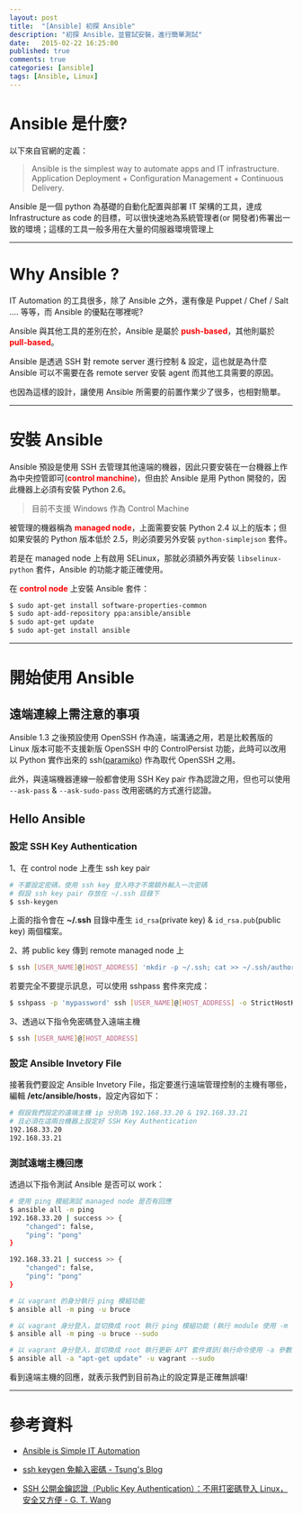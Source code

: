 ```yaml
---
layout: post
title:  "[Ansible] 初探 Ansible"
description: "初探 Ansible，並嘗試安裝，進行簡單測試"
date:   2015-02-22 16:25:00
published: true
comments: true
categories: [ansible]
tags: [Ansible, Linux]
---
```


Ansible 是什麼?
===============

以下來自官網的定義：

> Ansible is the simplest way to automate apps and IT infrastructure. Application Deployment + Configuration Management + Continuous Delivery.

Ansible 是一個 python 為基礎的自動化配置與部署 IT 架構的工具，達成 Infrastructure as code 的目標，可以很快速地為系統管理者(or 開發者)佈署出一致的環境；這樣的工具一般多用在大量的伺服器環境管理上

-------------------------------

Why Ansible ?
=============

IT Automation 的工具很多，除了 Ansible 之外，還有像是 Puppet / Chef / Salt .... 等等，而 Ansible 的優點在哪裡呢?

Ansible 與其他工具的差別在於，Ansible 是屬於 <font color='red'>**push-based**</font>，其他則屬於 <font color='red'>**pull-based**</font>。

Ansible 是透過 SSH 對 remote server 進行控制 & 設定，這也就是為什麼 Ansible 可以不需要在各 remote server 安裝 agent 而其他工具需要的原因。

也因為這樣的設計，讓使用 Ansible 所需要的前置作業少了很多，也相對簡單。

-------------------------------

安裝 Ansible
============

Ansible 預設是使用 SSH 去管理其他遠端的機器，因此只要安裝在一台機器上作為中央控管即可(<font color='red'>**control manchine**</font>)，但由於 Ansible 是用 Python 開發的，因此機器上必須有安裝 Python 2.6。

> 目前不支援 Windows 作為 Control Machine

被管理的機器稱為 <font color='red'>**managed node**</font>，上面需要安裝 Python 2.4 以上的版本；但如果安裝的 Python 版本低於 2.5，則必須要另外安裝 `python-simplejson` 套件。

若是在 managed node 上有啟用 SELinux，那就必須額外再安裝 `libselinux-python` 套件，Ansible 的功能才能正確使用。

在 <font color='red'>**control node**</font> 上安裝 Ansible 套件：

``` bash
$ sudo apt-get install software-properties-common
$ sudo apt-add-repository ppa:ansible/ansible
$ sudo apt-get update
$ sudo apt-get install ansible
```

-------------------------------

開始使用 Ansible
================

## 遠端連線上需注意的事項

Ansible 1.3 之後預設使用 OpenSSH 作為遠，端溝通之用，若是比較舊版的 Linux 版本可能不支援新版 OpenSSH 中的 ControlPersist 功能，此時可以改用以 Python 實作出來的 ssh([paramiko](http://www.paramiko.org/)) 作為取代 OpenSSH 之用。

此外，與遠端機器連線一般都會使用 SSH Key pair 作為認證之用，但也可以使用 `--ask-pass` & `--ask-sudo-pass` 改用密碼的方式進行認證。

## Hello Ansible

### 設定 SSH Key Authentication

1、在 control node 上產生 ssh key pair

``` bash
# 不要設定密碼，使用 ssh key 登入時才不需額外輸入一次密碼
# 假設 ssh key pair 存放在 ~/.ssh 目錄下
$ ssh-keygen
```

上面的指令會在 **~/.ssh** 目錄中產生 `id_rsa`(private key) & `id_rsa.pub`(public key) 兩個檔案。

2、將 public key 傳到 remote managed node 上

``` bash
$ ssh [USER_NAME]@[HOST_ADDRESS] 'mkdir -p ~/.ssh; cat >> ~/.ssh/authorized_keys' < ~/.ssh/id_rsa.pub
```

若要完全不要提示訊息，可以使用 sshpass 套件來完成：

``` bash
$ sshpass -p 'mypassword' ssh [USER_NAME]@[HOST_ADDRESS] -o StrictHostKeyChecking=no 'mkdir -p ~/.ssh; cat >> ~/.ssh/authorized_keys' < ~/.ssh/id_rsa.pub
```


3、透過以下指令免密碼登入遠端主機

``` bash
$ ssh [USER_NAME]@[HOST_ADDRESS]
```

### 設定 Ansible Invetory File

接著我們要設定 Ansible Invetory File，指定要進行遠端管理控制的主機有哪些，編輯 **/etc/ansible/hosts**，設定內容如下：

``` bash
# 假設我們設定的遠端主機 ip 分別為 192.168.33.20 & 192.168.33.21
# 且必須在這兩台機器上設定好 SSH Key Authentication
192.168.33.20
192.168.33.21
```

### 測試遠端主機回應

透過以下指令測試 Ansible 是否可以 work：

``` bash
# 使用 ping 模組測試 managed node 是否有回應
$ ansible all -m ping
192.168.33.20 | success >> {
    "changed": false,
    "ping": "pong"
}

192.168.33.21 | success >> {
    "changed": false,
    "ping": "pong"
}

# 以 vagrant 的身分執行 ping 模組功能
$ ansible all -m ping -u bruce

# 以 vagrant 身分登入，並切換成 root 執行 ping 模組功能 (執行 module 使用 -m 參數)
$ ansible all -m ping -u bruce --sudo

# 以 vagrant 身分登入，並切換成 root 執行更新 APT 套件資訊(執行命令使用 -a 參數)
$ ansible all -a "apt-get update" -u vagrant --sudo
```

看到遠端主機的回應，就表示我們到目前為止的設定算是正確無誤囉!

-------------------------------

參考資料
========

- [Ansible is Simple IT Automation](http://www.ansible.com/)

- [ssh keygen 免輸入密碼 - Tsung's Blog](http://blog.longwin.com.tw/2005/12/ssh_keygen_no_passwd/)

- [SSH 公開金鑰認證（Public Key Authentication）：不用打密碼登入 Linux，安全又方便 - G. T. Wang](http://www.gtwang.org/2014/05/linux-ssh-public-key-authentication.html)



